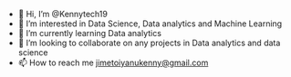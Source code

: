 - 👋 Hi, I’m @Kennytech19
- 👀 I’m interested in Data Science, Data analytics and Machine Learning
- 🌱 I’m currently learning Data analytics
- 💞️ I’m looking to collaborate on any projects in Data analytics and data science
- 📫 How to reach me jimetoiyanukenny@gmail.com

<!---
Kennytech19/Kennytech19 is a ✨ special ✨ repository because its `README.md` (this file) appears on your GitHub profile.
You can click the Preview link to take a look at your changes.
--->
